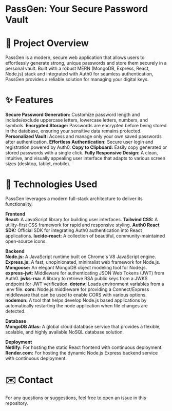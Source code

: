 # PassGen: Your Secure Password Vault

# 🌟 Project Overview
PassGen is a modern, secure web application that allows users to effortlessly generate strong, unique passwords and store them securely in a personal vault. Built with a robust MERN (MongoDB, Express, React, Node.js) stack and integrated with Auth0 for seamless authentication, PassGen provides a reliable solution for managing your digital keys.

# ✨ Features
**Secure Password Generation:** Customize password length and include/exclude uppercase letters, lowercase letters, numbers, and symbols.
**Encrypted Storage:** Passwords are encrypted before being stored in the database, ensuring your sensitive data remains protected.
**Personalized Vault:** Access and manage only your own saved passwords after authentication.
**Effortless Authentication:** Secure user login and registration powered by Auth0.
**Copy to Clipboard:** Easily copy generated or stored passwords with a single click.
**Fully Responsive Design:** A clean, intuitive, and visually appealing user interface that adapts to various screen sizes (desktop, tablet, mobile).

# 🚀 Technologies Used
PassGen leverages a modern full-stack architecture to deliver its functionality.

**Frontend**  
**React:** A JavaScript library for building user interfaces.
**Tailwind CSS:** A utility-first CSS framework for rapid and responsive styling.
**Auth0 React SDK:** Official SDK for integrating Auth0 authentication into React applications.
**lucide-react:** A collection of beautiful, community-maintained open-source icons.

**Backend**   
 **Node.js:** A JavaScript runtime built on Chrome's V8 JavaScript engine.
**Express.js:** A fast, unopinionated, minimalist web framework for Node.js.
**Mongoose:** An elegant MongoDB object modeling tool for Node.js.
**express-jwt:** Middleware for authenticating JSON Web Tokens (JWT) from Auth0.
**jwks-rsa:** A library to retrieve RSA public keys from a JWKS endpoint for JWT verification.
**dotenv:** Loads environment variables from a .env file.
**cors:** Node.js middleware for providing a Connect/Express middleware that can be used to enable CORS with various options.
**nodemon:** A tool that helps develop Node.js based applications by automatically restarting the node application when file changes are detected.

**Database**   
**MongoDB Atlas:** A global cloud database service that provides a flexible, scalable, and highly available NoSQL database solution.

**Deployment**  
**Netlify:** For hosting the static React frontend with continuous deployment.
**Render.com:** For hosting the dynamic Node.js Express backend service with continuous deployment.

# ✉️ Contact  
For any questions or suggestions, feel free to open an issue in this repository.

